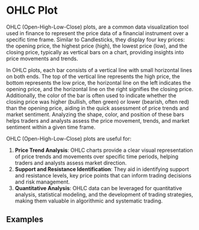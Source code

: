 # OHLC Plot

OHLC (Open-High-Low-Close) plots, are a common data visualization tool used in finance to represent the price data of a financial instrument over a specific time frame. Similar to Candlesticks, they display four key prices: the opening price, the highest price (high), the lowest price (low), and the closing price, typically as vertical bars on a chart, providing insights into price movements and trends.

In OHLC plots, each bar consists of a vertical line with small horizontal lines on both ends. The top of the vertical line represents the high price, the bottom represents the low price, the horizontal line on the left indicates the opening price, and the horizontal line on the right signifies the closing price. Additionally, the color of the bar is often used to indicate whether the closing price was higher (bullish, often green) or lower (bearish, often red) than the opening price, aiding in the quick assessment of price trends and market sentiment. Analyzing the shape, color, and position of these bars helps traders and analysts assess the price movement, trends, and market sentiment within a given time frame.

OHLC (Open-High-Low-Close) plots are useful for:

1. **Price Trend Analysis**: OHLC charts provide a clear visual representation of price trends and movements over specific time periods, helping traders and analysts assess market direction.
2. **Support and Resistance Identification**: They aid in identifying support and resistance levels, key price points that can inform trading decisions and risk management.
3. **Quantitative Analysis**: OHLC data can be leveraged for quantitative analysis, statistical modeling, and the development of trading strategies, making them valuable in algorithmic and systematic trading.

## Examples
